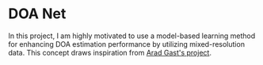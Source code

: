 # DOA Net

In this project, I am highly motivated to use a model-based learning method for enhancing DOA estimation performance by utilizing mixed-resolution data. This concept draws inspiration from 
[Arad Gast's project](https://github.com/aradgast/DOA_NF).

